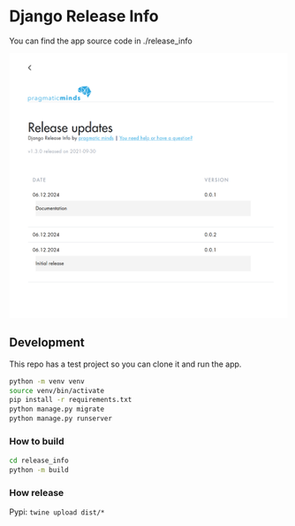 # Django Release Info

You can find the app source code in ./release_info

![screenshot of page](screenshot.png)

## Development

This repo has a test project so you can clone it and run the app.

```bash
python -m venv venv
source venv/bin/activate
pip install -r requirements.txt
python manage.py migrate
python manage.py runserver
```

### How to build

```bash
cd release_info
python -m build
```

###  How release

Pypi: `twine upload dist/*`
